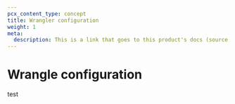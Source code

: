 ```yaml
---
pcx_content_type: concept
title: Wrangler configuration
weight: 1
meta:
  description: This is a link that goes to this product's docs (source of truth) for Wrangler.
---
```


# Wrangle configuration

test